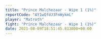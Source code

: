 ```yaml
---
title: "Prince Malchezaar - Wipe 1 (1%)"
reportCode: "AY1wQfdJ3FnWykmL"
player: "Matroth"
fight: "Prince Malchezaar - Wipe 1 (1%)"
date: 2021-08-09T18:51:45.833000+00:00
---
```

